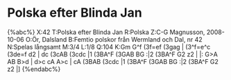 # Polska efter Blinda Jan

{%abc%}
X:42
T:Polska efter Blinda Jan
R:Polska
Z:C-G Magnusson, 2008-10-06
O:Ör, Dalsland
B:Femtio polskor från Wermland och Dal, nr 42
N:Spelas långsamt
M:3/4
L:1/8
Q:104
K:Gm
G^f (3f=ef (3gag | (3^f=e^c (3de=f d2 | dc (3cAB (3cdc |1 (3BA^F (3GAB BG :|2 (3BA^F G2 z2 |
|: G>A AB B>d | d>c cA A>c | cA (3BAB (3cdc |1 (3BA^F (3GAB BG :|2 (3BA^F G2 z2 |]
{%endabc%}

